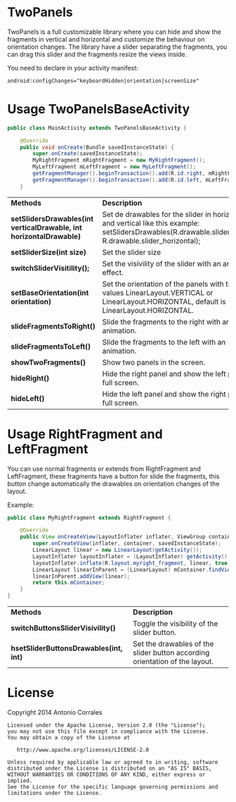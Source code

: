 TwoPanels
=========

 TwoPanels is a full customizable library where you can hide and show the fragments in vertical and horizontal and customize the behaviour on orientation changes.
The library have a slider separating the fragments, you can drag this slider and the fragments resize the views inside.

You need to declare in your activity manifest:
```xml
android:configChanges="keyboardHidden|orientation|screenSize"
```


Usage TwoPanelsBaseActivity
=====

```java
public class MainActivity extends TwoPanelsBaseActivity {

	@Override
	public void onCreate(Bundle savedInstanceState) {
		super.onCreate(savedInstanceState);
		MyRightFragment mRightFragment = new MyRightFragment();
		MyLeftFragment mLeftFragment = new MyLeftFragment();
		getFragmentManager().beginTransaction().add(R.id.right, mRightFragment).commit();
		getFragmentManager().beginTransaction().add(R.id.left, mLeftFragment).commit();
	}
```

<table>
	<tr>
		<td><b>Methods</b></td>
		<td><b>Description</b></td>
	</tr>
	<tr>
		<td><b>setSlidersDrawables(int verticalDrawable, int horizontalDrawable)</b></td>
		<td>Set de drawables for the slider in horizontal and vertical like this example: setSlidersDrawables(R.drawable.slider_vertical, R.drawable.slider_horizontal);</td>
	</tr>
	<tr>
		<td><b>setSliderSize(int size)</b></td>
		<td>Set the slider size</b></td>
	</tr>
	<tr>
		<td><b>switchSliderVisitility();</b></td>
		<td>Set the visivility of the slider with an animate effect.</td>
	</tr>
	<tr>
		<td><b>setBaseOrientation(int orientation)</b></td>
		<td>Set the orientation of the panels with the values LinearLayout.VERTICAL or LinearLayout.HORIZONTAL, default is LinearLayout.HORIZONTAL.</td>
	</tr>
	<tr>
		<td><b>slideFragmentsToRight()</b></td>
		<td>Slide the fragments to the right with an animation.</td>
	</tr>
	<tr>
		<td><b>slideFragmentsToLeft()</b></td>
		<td>Slide the fragments to the left with an animation.</b></td>
	</tr>
	<tr>
		<td><b>showTwoFragments()</b></td>
		<td>Show two panels in the screen.</td>
	</tr>
	<tr>
		<td><b>hideRight()</b></td>
		<td>Hide the right panel and show the left panel in full screen.
	</td>
	</tr>
	<tr>
		<td><b>hideLeft()</b></td>
		<td>Hide the left panel and show the right panel in full screen.</td>
	</tr>
	
</table>

Usage RightFragment and LeftFragment
=====

You can use normal fragments or extends from RightFragment and LeftFragment, these fragments have a button for slide the fragments, this button change automatically the drawables on orientation changes of the layout. 

Example:

```java
public class MyRightFragment extends RightFragment {

	@Override
	public View onCreateView(LayoutInflater inflater, ViewGroup container, Bundle savedInstanceState) {
		super.onCreateView(inflater, container, savedInstanceState);
		LinearLayout linear = new LinearLayout(getActivity());
		LayoutInflater layoutInflater = (LayoutInflater) getActivity().getSystemService(Context.LAYOUT_INFLATER_SERVICE);
		layoutInflater.inflate(R.layout.myright_fragment, linear, true);
		LinearLayout linearInParent = (LinearLayout) mContainer.findViewById(R.id.linearRight);
		linearInParent.addView(linear);
		return this.mContainer;
	}
}
```

<table>
	<tr>
		<td><b>Methods</b></td>
		<td><b>Description</b></td>
	</tr>
	<tr>
		<td><b>switchButtonsSliderVisivility()</b></td>
		<td>Toggle the visibility of the slider button.
	</td>
	</tr>
	<tr>
		<td><b>hsetSliderButtonsDrawables(int, int)</b></td>
		<td>Set the drawables of the slider button according orientation of the layout.</td>
	</tr>
	
</table>



License
=======

Copyright 2014 Antonio Corrales

    Licensed under the Apache License, Version 2.0 (the "License");
    you may not use this file except in compliance with the License.
    You may obtain a copy of the License at

       http://www.apache.org/licenses/LICENSE-2.0

    Unless required by applicable law or agreed to in writing, software
    distributed under the License is distributed on an "AS IS" BASIS,
    WITHOUT WARRANTIES OR CONDITIONS OF ANY KIND, either express or implied.
    See the License for the specific language governing permissions and
    limitations under the License.

